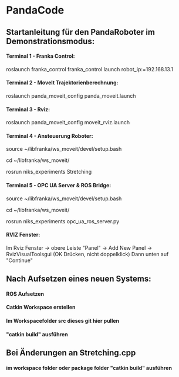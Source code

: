 # PandaCode

## Startanleitung für den PandaRoboter im Demonstrationsmodus:

#### Terminal 1 - Franka Control:
roslaunch franka_control franka_control.launch robot_ip:=192.168.13.1

#### Terminal 2 - MoveIt Trajektorienberechnung:
roslaunch panda_moveit_config panda_moveit.launch

#### Terminal 3 - Rviz:
roslaunch panda_moveit_config moveit_rviz.launch

#### Terminal 4 - Ansteuerung Roboter:
source ~/libfranka/ws_moveit/devel/setup.bash

cd ~/libfranka/ws_moveit/

rosrun niks_experiments Stretching

#### Terminal 5 - OPC UA Server & ROS Bridge:
source ~/libfranka/ws_moveit/devel/setup.bash

cd ~/libfranka/ws_moveit/

rosrun niks_experiments opc_ua_ros_server.py

#### RVIZ Fenster:
Im Rviz Fenster -> obere Leiste "Panel" -> Add New Panel -> RvizVisualToolsgui (OK Drücken, nicht doppelklick)
Dann unten auf "Continue"

## Nach Aufsetzen eines neuen Systems:

#### ROS Aufsetzen
#### Catkin Workspace erstellen
#### Im Workspacefolder src dieses git hier pullen
#### "catkin build" ausführen


## Bei Änderungen an Stretching.cpp 
#### im workspace folder oder package folder "catkin build" ausführen

